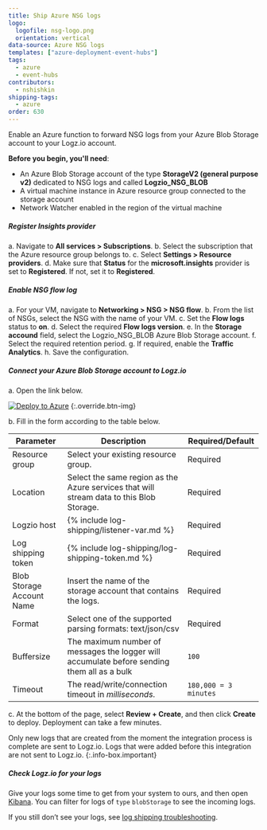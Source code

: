 ```yaml
---
title: Ship Azure NSG logs
logo:
  logofile: nsg-logo.png
  orientation: vertical
data-source: Azure NSG logs
templates: ["azure-deployment-event-hubs"]
tags:
  - azure
  - event-hubs
contributors:
  - nshishkin
shipping-tags:
  - azure
order: 630
---
```


Enable an Azure function to forward NSG logs from your Azure Blob Storage account to your Logz.io account.


**Before you begin, you'll need**: 

* An Azure Blob Storage account of the type **StorageV2 (general purpose v2)** dedicated to NSG logs and called **Logzio_NSG_BLOB**
* A virtual machine instance in Azure resource group connected to the storage account
* Network Watcher enabled in the region of the virtual machine

<div class="tasklist">

##### Register Insights provider

a. Navigate to **All services > Subscriptions**.
b. Select the subscription that the Azure resource group belongs to.
c. Select **Settings > Resource providers**.
d. Make sure that **Status** for the **microsoft.insights** provider is set to **Registered**. If not, set it to **Registered**.

##### Enable NSG flow log

a. For your VM, navigate to **Networking > NSG > NSG flow**.
b. From the list of NSGs, select the NSG with the name of your VM.
c. Set the **Flow logs** status to **on**.
d. Select the required **Flow logs version**.
e. In the **Storage accound** field, select the Logzio_NSG_BLOB Azure Blob Storage account.
f. Select the required retention period.
g. If required, enable the **Traffic Analytics**.
h. Save the configuration.


##### Connect your Azure Blob Storage account to Logz.io

a. Open the link below.

[![Deploy to Azure](https://azuredeploy.net/deploybutton.png)](https://portal.azure.com/#create/Microsoft.Template/uri/https%3A%2F%2Fraw.githubusercontent.com%2Flogzio%2Flogzio-azure-blob%2Fmaster%2Fdeployments%2FdeploymentTemplate.json)
{:.override.btn-img}

b. Fill in the form according to the table below.

| Parameter | Description | Required/Default |
|---|---|---|
| Resource group | Select your existing resource group. | Required |
| Location | Select the same region as the Azure services that will stream data to this Blob Storage.  |  Required |
| Logzio host | {% include log-shipping/listener-var.md %} |  Required |
| Log shipping token  | {% include log-shipping/log-shipping-token.md %} | Required |
| Blob Storage Account Name | Insert the name of the storage account that contains the logs. |  Required |
| Format | Select one of the supported parsing formats: text/json/csv | Required |
| Buffersize | The maximum number of messages the logger will accumulate before sending them all as a bulk  | `100` |
| Timeout | The read/write/connection timeout in *milliseconds*.  | `180,000 = 3 minutes` | 

c. At the bottom of the page, select **Review + Create**, and then click **Create** to deploy.  Deployment can take a few minutes. 

<!-- info-box-start:info -->
Only new logs that are created from the moment the integration process is complete are sent to Logz.io. Logs that were added before this integration are not sent to Logz.io.
{:.info-box.important}
<!-- info-box-end -->

##### Check Logz.io for your logs

Give your logs some time to get from your system to ours, and then open [Kibana](https://app.logz.io/#/dashboard/kibana/discover?). You can filter for logs of `type` `blobStorage` to see the incoming logs.
  
If you still don’t see your logs, see [log shipping troubleshooting](https://docs.logz.io/user-guide/log-shipping/log-shipping-troubleshooting.html).

</div>

